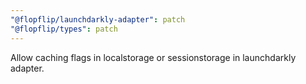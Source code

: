 ```yaml
---
"@flopflip/launchdarkly-adapter": patch
"@flopflip/types": patch
---
```


Allow caching flags in localstorage or sessionstorage in launchdarkly adapter.
